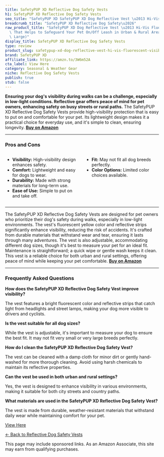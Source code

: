 ```yaml
---
title: SafetyPUP XD Reflective Dog Safety Vests
h1: SafetyPUP XD Reflective Dog Safety Vests
seo_title: "SafetyPUP XD SafetyPUP XD Dog Reflective Vest \u2013 Hi-Vis\u2026"
breadcrumb_title: "SafetyPUP XD Reflective Dog Safety\u2026"
raw_product_title: "SafetyPUP XD Dog Reflective Vest \u2013 Hi-Vis Fluorescent Visibility\
  \ That Helps to Safeguard Your Pet On/Off Leash in Urban & Rural Areas (Yellow,\
  \ Large)"
display_title: SafetyPUP XD Reflective Dog Safety Vests
type: review
product_slug: safetypup-xd-dog-reflective-vest-hi-vis-fluorescent-visibility-that-hel-ab2ab327
brand: SafetyPUP XD
affiliate_link: https://amzn.to/3W6m52A
cta_label: View Here
category: Seasonal & Weather Gear
niche: Reflective Dog Safety Vests
publish: true
stub: false
---
```


<div id="intro" class="full-width">
  <p><strong>Ensuring your dog's visibility during walks can be a challenge, especially in low-light conditions. Reflective gear offers peace of mind for pet owners, enhancing safety on busy streets or rural paths.</strong> The SafetyPUP XD Reflective Dog Safety Vests provide high-visibility protection that is easy to put on and comfortable for your pet. Its lightweight design makes it a practical choice for everyday use, and it's simple to clean, ensuring longevity. <a href="https://amzn.to/3W6m52A" rel="nofollow sponsored noopener" target="_blank"><strong>Buy on Amazon</strong></a></p>
</div>

<hr />
<h3 id="pros-cons">Pros and Cons</h3>
<div class="pc-grid" style="display:grid;grid-template-columns:1fr 1fr;gap:16px;">
  <ul>
    <li><strong>Visibility:</strong> High-visibility design enhances safety.</li>
    <li><strong>Comfort:</strong> Lightweight and easy for dogs to wear.</li>
    <li><strong>Durability:</strong> Made with strong materials for long-term use.</li>
    <li><strong>Ease of Use:</strong> Simple to put on and take off.</li>
  </ul>
  <ul>
    <li><strong>Fit:</strong> May not fit all dog breeds perfectly.</li>
    <li><strong>Color Options:</strong> Limited color choices available.</li>
  </ul>
</div>
<hr />

<div class="full-width">
  <p>The SafetyPUP XD Reflective Dog Safety Vests are designed for pet owners who prioritize their dog's safety during walks, especially in low-light environments. The vest's fluorescent yellow color and reflective strips significantly enhance visibility, reducing the risk of accidents. It's crafted from durable materials that withstand wear and tear, ensuring it lasts through many adventures. The vest is also adjustable, accommodating different dog sizes, though it's best to measure your pet for an ideal fit. Maintenance is straightforward; a quick wipe or gentle wash keeps it clean. This vest is a reliable choice for both urban and rural settings, offering peace of mind while keeping your pet comfortable. <a href="https://amzn.to/3W6m52A" rel="nofollow sponsored noopener" target="_blank"><strong>Buy on Amazon</strong></a></p>
</div>

<hr />
<h3 id="faqs">Frequently Asked Questions</h3>

<p><strong>How does the SafetyPUP XD Reflective Dog Safety Vest improve visibility?</strong></p>
<p>The vest features a bright fluorescent color and reflective strips that catch light from headlights and street lamps, making your dog more visible to drivers and cyclists.</p>

<p><strong>Is the vest suitable for all dog sizes?</strong></p>
<p>While the vest is adjustable, it's important to measure your dog to ensure the best fit. It may not fit very small or very large breeds perfectly.</p>

<p><strong>How do I clean the SafetyPUP XD Reflective Dog Safety Vest?</strong></p>
<p>The vest can be cleaned with a damp cloth for minor dirt or gently hand-washed for more thorough cleaning. Avoid using harsh chemicals to maintain its reflective properties.</p>

<p><strong>Can the vest be used in both urban and rural settings?</strong></p>
<p>Yes, the vest is designed to enhance visibility in various environments, making it suitable for both city streets and country paths.</p>

<p><strong>What materials are used in the SafetyPUP XD Reflective Dog Safety Vest?</strong></p>
<p>The vest is made from durable, weather-resistant materials that withstand daily wear while maintaining comfort for your pet.</p>
<p><a class="btn" href="https://amzn.to/3W6m52A" target="_blank" rel="nofollow sponsored noopener">View Here</a></p>
<p><a href="/roundups/seasonal-weather-gear/reflective-dog-safety-vests/">← Back to Reflective Dog Safety Vests</a></p>
<aside class="disclosure">This page may include sponsored links. As an Amazon Associate, this site may earn from qualifying purchases.</aside>
